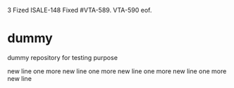 3
Fized ISALE-148 Fixed #VTA-589.
VTA-590 eof.


dummy
=====

dummy repository for testing purpose

new line
one more new line 
one more new line 
one more new line 
one more new line 
